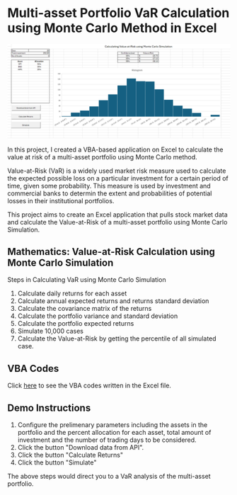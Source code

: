 
# Multi-asset Portfolio VaR Calculation using Monte Carlo Method in Excel

![Project Banner](img\banner.png?raw=true "Banner")

In this project, I created a VBA-based application on Excel to calculate the value at risk of a multi-asset portfolio using Monte Carlo method.


Value-at-Risk (VaR) is a widely used market risk measure used to calculate the expected possible loss on a particular investment for a certain period of time, given some probability. This measure is  used by investment and commercial banks to determin the extent and probabilities of potential losses in their institutional portfolios.

This project aims to create an Excel application that pulls stock market data and calculate the Value-at-Risk of a multi-asset portfolio using Monte Carlo Simulation.

## Mathematics: Value-at-Risk Calculation using Monte Carlo Simulation

Steps in Calculating VaR using Monte Carlo Simulation

1. Calculate daily returns for each asset
2. Calculate annual expected returns and returns standard deviation
3. Calculate the covariance matrix of the returns
4. Calculate the portfolio variance and standard deviation
5. Calculate the portfolio expected returns
6. Simulate 10,000 cases
7. Calculate the Value-at-Risk by getting the percentile of all simulated case.

## VBA Codes
Click [here](https://www.notion.so/malabaclado/Multi-asset-Portfolio-VaR-Calculation-using-Monte-Carlo-Method-213fb84ab8bc80a69f60ce7037fd3a12) to see the VBA codes written in the Excel file.


## Demo Instructions
1. Configure the prelimenary parameters including the assets in the portfolio and the percent allocation for each asset, total amount of investment and the number of trading days to be considered.
2. Click the button "Download data from API". 
3. Click the button "Calculate Returns"
4. Click the button "Simulate"

The above steps would direct you to a VaR analysis of the multi-asset portfolio.

